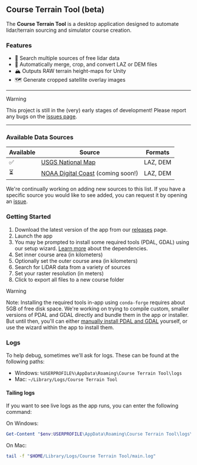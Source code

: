 ## Course Terrain Tool (beta)

The **Course Terrain Tool** is a desktop application designed to automate lidar/terrain sourcing and simulator course creation.

### Features

- 🔎 Search multiple sources of free lidar data
- 🚀 Automatically merge, crop, and convert LAZ or DEM files
- 🏔️ Outputs RAW terrain height-maps for Unity
- 🗺️ Generate cropped satellite overlay images

---

> [!WARNING]
> This project is still in the (very) early stages of development! Please report any bugs on the [issues page](https://github.com/dudewheresmycode/course-terrain-tool/issues).

---

### Available Data Sources

| Available | Source                                                                                      | Formats  |
| --------- | ------------------------------------------------------------------------------------------- | -------- |
| ✅        | [USGS National Map](https://www.usgs.gov/programs/national-geospatial-program/national-map) | LAZ, DEM |
| ⏳        | [NOAA Digital Coast](https://coast.noaa.gov/dataviewer/#/lidar/search/) (coming soon!)      | LAZ, DEM |

We're continually working on adding new sources to this list. If you have a specific source you would like to see added, you can request it by opening an [issue](https://github.com/dudewheresmycode/course-terrain-tool/issues/new?title=Data%20Source%20Request:%20&labels=data-request).

### Getting Started

1. Download the latest version of the app from our [releases](/releases) page.
2. Launch the app
3. You may be prompted to install some required tools (PDAL, GDAL) using our setup wizard. [Learn more](https://ctt.opengolfsim.com/Dependencies) about the dependencies.
4. Set inner course area (in kilometers)
5. Optionally set the outer course area (in kilometers)
6. Search for LiDAR data from a variety of sources
7. Set your raster resolution (in meters)
8. Click to export all files to a new course folder

> [!WARNING]
> Note: Installing the required tools in-app using `conda-forge` requires about 5GB of free disk space. We're working on trying to compile custom, smaller versions of PDAL and GDAL directly and bundle them in the app or installer. But until then, you'll can either [manually install PDAL and GDAL](https://ctt.opengolfsim.com/Dependencies#manually-install-tools) yourself, or use the wizard within the app to install them.


### Logs

To help debug, sometimes we'll ask for logs. These can be found at the following paths:

- Windows: `%USERPROFILE%\AppData\Roaming\Course Terrain Tool\logs`
- Mac: `~/Library/Logs/Course Terrain Tool`

#### Tailing logs

If you want to see live logs as the app runs, you can enter the following command:

On Windows:
```powershell
Get-Content "$env:USERPROFILE\AppData\Roaming\Course Terrain Tool\logs\main.log" -Wait -Tail 30
```

On Mac:
```bash
tail -f "$HOME/Library/Logs/Course Terrain Tool/main.log"
```